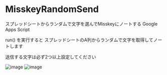 # MisskeyRandomSend

スプレッドシートからランダムで文字を選んでMisskeyにノートする Google Apps Script

run() を実行すると スプレッドシートのA列からランダムで文字を取得してノートします

送信する文字は必ず2つ以上設定してください

![image](https://user-images.githubusercontent.com/77374813/235955679-7f854d50-7d3d-458b-8ce4-f4778d0685c2.png)
![image](https://user-images.githubusercontent.com/77374813/235955694-bd6bc85b-7608-4a46-b65f-81e636c6aa95.png)
